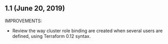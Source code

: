 ## 1.1 (June 20, 2019)

IMPROVEMENTS:

* Review the way cluster role binding are created when several users are defined, using Terraform 0.12 syntax.
